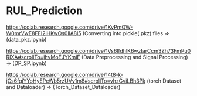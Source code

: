 # RUL_Prediction
https://colab.research.google.com/drive/1KvPmQW-W0mrVwE8FFI2iHKwOs0llA8l5 (Converting into pickle(.pkz) files => (data_pkz.ipynb)

https://colab.research.google.com/drive/1Vs6lfdhlK6wzIarCcm3Zh73FmPu0RIXA#scrollTo=jhvMoEJYKmiF (Data Preprocessing and Signal Processing) => (DP_SP.ipynb)

https://colab.research.google.com/drive/14t8-k-jCs6fgiYYoHyEPeWb5rzUVv1m8#scrollTo=vhzGviLBh3Pk (torch Dataset and Dataloader) => (Torch_Dataset_Dataloader) 
